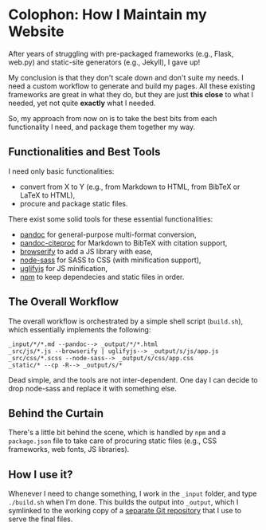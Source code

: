 # Colophon: How I Maintain my Website
After years of struggling with pre-packaged frameworks (e.g., Flask, web.py)
and static-site generators (e.g., Jekyll), I gave up!

My conclusion is that they don't scale down and don't suite my needs. I need a
custom workflow to generate and build my pages. All these existing frameworks
are great in what they do, but they are just **this close** to what I needed,
yet not quite **exactly** what I needed.

So, my approach from now on is to take the best bits from each functionality I
need, and package them together my way.

## Functionalities and Best Tools
I need only basic functionalities:

* convert from X to Y (e.g., from Markdown to HTML, from BibTeX or LaTeX to HTML),
* procure and package static files.

There exist some solid tools for these essential functionalities:

* [pandoc](http://pandoc.org/) for general-purpose multi-format conversion,
* [pandoc-citeproc](https://github.com/jgm/pandoc-citeproc) for Markdown to BibTeX with citation support,
* [browserify](http://browserify.org/) to add a JS library with ease,
* [node-sass](https://github.com/sass/node-sass) for SASS to CSS (with minification support),
* [uglifyjs](https://github.com/mishoo/UglifyJS) for JS minification,
* [npm](https://www.npmjs.com/) to keep dependecies and static files in order.

## The Overall Workflow
The overall workflow is orchestrated by a simple shell script (`build.sh`),
which essentially implements the following:

```
_input/*/*.md --pandoc--> _output/*/*.html
_src/js/*.js --browserify | uglifyjs--> _output/s/js/app.js
_src/css/*.scss --node-sass--> _output/s/css/app.css
_static/* --cp -R--> _output/s/*
```

Dead simple, and the tools are not inter-dependent. One day I can decide to
drop node-sass and replace it with something else.

## Behind the Curtain
There's a little bit behind the scene, which is handled by `npm` and a
`package.json` file to take care of procuring static files (e.g., CSS
frameworks, web fonts, JS libraries).

## How I use it?
Whenever I need to change something, I work in the `_input` folder, and type
`./build.sh` when I'm done. This builds the output into `_output`, which I
symlinked to the working copy of a [separate Git
repository](https://github.com/phretor/maggi.cc) that I use to serve the final
files.
